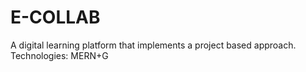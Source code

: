 # E-COLLAB
A digital learning platform that implements a project based approach.
Technologies: MERN+G
